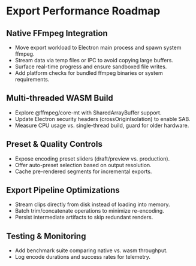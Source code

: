 # Export Performance Roadmap

## Native FFmpeg Integration
- Move export workload to Electron main process and spawn system ffmpeg.
- Stream data via temp files or IPC to avoid copying large buffers.
- Surface real-time progress and ensure sandboxed file writes.
- Add platform checks for bundled ffmpeg binaries or system requirements.

## Multi-threaded WASM Build
- Explore @ffmpeg/core-mt with SharedArrayBuffer support.
- Update Electron security headers (crossOriginIsolation) to enable SAB.
- Measure CPU usage vs. single-thread build, guard for older hardware.

## Preset & Quality Controls
- Expose encoding preset sliders (draft/preview vs. production).
- Offer auto-preset selection based on output resolution.
- Cache pre-rendered segments for incremental exports.

## Export Pipeline Optimizations
- Stream clips directly from disk instead of loading into memory.
- Batch trim/concatenate operations to minimize re-encoding.
- Persist intermediate artifacts to skip redundant renders.

## Testing & Monitoring
- Add benchmark suite comparing native vs. wasm throughput.
- Log encode durations and success rates for telemetry.

